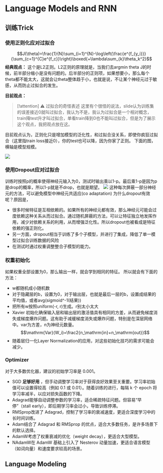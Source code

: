 # Language Models and RNN
## 训练Trick
### 使用正则化应对过拟合
$$J(\theta)=\frac{1}{N}\sum_{i=1}^{N}-\log\left(\frac{e^{f_{y_i}}}{\sum_{c=1}^{C}e^{f_c}}\right)\boxed{+\lambda\sum_{k}\theta_k^2}$$
**经典观点：**
这个是L2正则。L2正则的原理就是，当我们去argmin theta J的时候，前半部分缩小是没有问题的。后半部分的正则项，如果想要小，那么每个theta都不能太大，这就会让theta整体趋于小，也就是说，不让某个神经元过于敏感，从而防止过拟合的发生。

**目前观点：**
> [!attention] ⚠️ 过拟合的奇怪表述
这里有个很怪的说法，slide认为训练集的误差接近0就叫过拟合，我认为不是，我认为过拟合是一个相对概念，train降test升才叫过拟合，单看train降到0也不能叫过拟合，但是为了展示这个观点，我把观点放在这。

目前观点认为，正则化只是增加模型的泛化性，和过拟合没关系，即使你疯狂过拟合（这里指train loss接近0），你的test也可以降，因为你家了正则。
下面的图，横轴是模型规模。

![](assets/Pasted%20image%2020241120070209.webp)


### 使用Dropout应对过拟合
训练时按照p的概率使得神经元输入为0，测试时输出乘以1-p。最后乘1-p是因为p是drop的概率，所以1-p就是不drop，也就是期望。
![](assets/Pasted%20image%2020241120071517.webp)
这种每次屏蔽一部分神经元的方法，可以避免模型中神经元共适应(co adaptation)
为什么dropout有效呢？原因是，
- 很多时候特征是互相依赖的。如果所有的神经元都有效，那么神经元可能会过度依赖这种关系从而过拟合。通过随机屏蔽的方法，可以让特征独立地发挥作用，减少对依赖关系的利用，从而增强泛化性。所以dropout也被看成是特征依赖的强正则化。
- 另一方面，dropout相当于训练了多个子模型，并进行了集成，降低了单一模型过拟合训练数据的风险
- 在测试时通过权重调整整合子模型的能力。

### 权重初始化
如果权重全部设置为0，那么输出一样，就会学到相同的特征。
所以就会有下面的方法：
- w都随机成小随机数
- 对于隐藏层的b，设置为0，对于输出层，也就是最后一层的b，设置成结果的平均值，或者avg(sigmoid^-1(结果))
- 把所有w按照uniform(-r, r)生成。r别太小太大
- Xavier 初始化确保输入层和输出层的激活值具有相同的方差，从而避免梯度消失或梯度爆炸问题。这有助于减缓梯度消失或爆炸问题，特别是在深层网络中。var为方差，n为神经元数量。
$$\mathrm{Var}(W_i)=\frac2{n_\mathrm{in}+n_\mathrm{out}}$$
- 随着层归一化Layer Normalization的应用，对这些初始化技巧的需求可能会减少。

### Optimizer
对于大多数优化器，建议的初始学习率是 0.001。
- SGD **足够好用** ，但手动调整学习率对于获得良好效果至关重要。学习率初始值可以设置得较高（例如 0.1 或 0.01）。随着训练的进行，每隔 k 个 epoch 将学习率减半，以应对损失函数的下降。
- Adagrad能够自动调整参数的学习率，适合稀疏特征问题。但容易“早停”（stall early），即后期学习率会过小，导致训练停滞。
- RMSprop改进了 Adagrad，控制了学习率的衰减速度，更适合深度学习中的长时间训练。
- Adam结合了 Adagrad 和 RMSprop 的优点，适合大多数任务，是许多场景下的默认选择。
- AdamW考虑了权重衰减的优化（weight decay），更适合大型模型。
- NAdamW在 AdamW 基础上引入了 Nesterov 动量加速，更适合语言模型（如词向量）和速度要求较高的场景。

## Language Modeling


